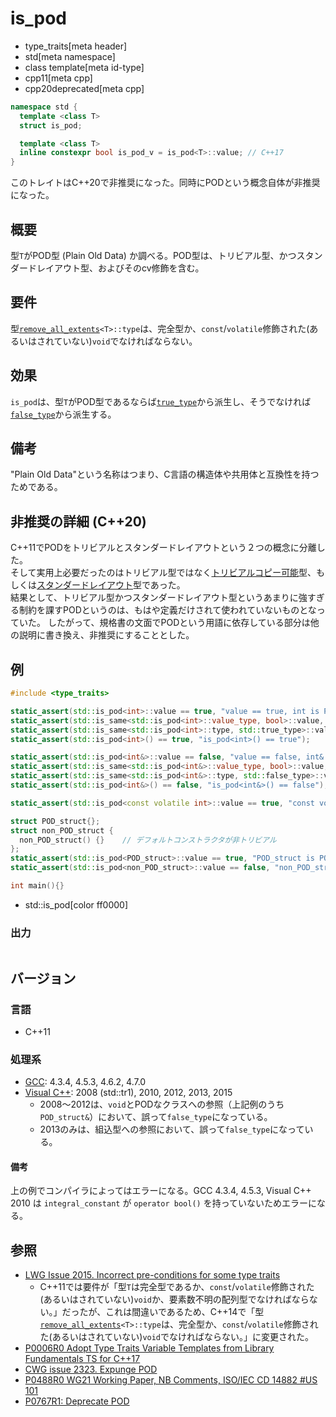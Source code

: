 # is_pod
* type_traits[meta header]
* std[meta namespace]
* class template[meta id-type]
* cpp11[meta cpp]
* cpp20deprecated[meta cpp]

```cpp
namespace std {
  template <class T>
  struct is_pod;

  template <class T>
  inline constexpr bool is_pod_v = is_pod<T>::value; // C++17
}
```

このトレイトはC++20で非推奨になった。同時にPODという概念自体が非推奨になった。

## 概要
型`T`がPOD型 (Plain Old Data) か調べる。POD型は、トリビアル型、かつスタンダードレイアウト型、およびそのcv修飾を含む。


## 要件
型[`remove_all_extents`](remove_all_extents.md)`<T>::type`は、完全型か、`const`/`volatile`修飾された(あるいはされていない)`void`でなければならない。


## 効果
`is_pod`は、型`T`がPOD型であるならば[`true_type`](true_type.md)から派生し、そうでなければ[`false_type`](false_type.md)から派生する。


## 備考
"Plain Old Data"という名称はつまり、C言語の構造体や共用体と互換性を持つためである。

## 非推奨の詳細 (C++20)

C++11でPODをトリビアルとスタンダードレイアウトという２つの概念に分離した。  
そして実用上必要だったのはトリビアル型ではなく[トリビアルコピー可能](is_trivially_copyable.md)型、もしくは[スタンダードレイアウト](is_standard_layout.md)型であった。  
結果として、トリビアル型かつスタンダードレイアウト型というあまりに強すぎる制約を課すPODというのは、もはや定義だけされて使われていないものとなっていた。
したがって、規格書の文面でPODという用語に依存している部分は他の説明に書き換え、非推奨にすることとした。

## 例
```cpp example
#include <type_traits>

static_assert(std::is_pod<int>::value == true, "value == true, int is POD");
static_assert(std::is_same<std::is_pod<int>::value_type, bool>::value, "value_type == bool");
static_assert(std::is_same<std::is_pod<int>::type, std::true_type>::value, "type == true_type");
static_assert(std::is_pod<int>() == true, "is_pod<int>() == true");

static_assert(std::is_pod<int&>::value == false, "value == false, int& is not POD");
static_assert(std::is_same<std::is_pod<int&>::value_type, bool>::value, "value_type == bool");
static_assert(std::is_same<std::is_pod<int&>::type, std::false_type>::value, "type == false_type");
static_assert(std::is_pod<int&>() == false, "is_pod<int&>() == false");

static_assert(std::is_pod<const volatile int>::value == true, "const volatile int is POD");

struct POD_struct{};
struct non_POD_struct {
  non_POD_struct() {}    // デフォルトコンストラクタが非トリビアル
};
static_assert(std::is_pod<POD_struct>::value == true, "POD_struct is POD");
static_assert(std::is_pod<non_POD_struct>::value == false, "non_POD_struct is not POD");

int main(){}
```
* std::is_pod[color ff0000]

### 出力
```
```

## バージョン
### 言語
- C++11

### 処理系
- [GCC](/implementation.md#gcc): 4.3.4, 4.5.3, 4.6.2, 4.7.0
- [Visual C++](/implementation.md#visual_cpp): 2008 (std::tr1), 2010, 2012, 2013, 2015
	- 2008～2012は、`void`とPODなクラスへの参照（上記例のうち`POD_struct&`）において、誤って`false_type`になっている。
	- 2013のみは、組込型への参照において、誤って`false_type`になっている。

#### 備考
上の例でコンパイラによってはエラーになる。GCC 4.3.4, 4.5.3, Visual C++ 2010 は `integral_constant` が `operator bool()` を持っていないためエラーになる。


## 参照
- [LWG Issue 2015. Incorrect pre-conditions for some type traits](http://www.open-std.org/jtc1/sc22/wg21/docs/lwg-defects.html#2015)
    - C++11では要件が「型`T`は完全型であるか、`const`/`volatile`修飾された(あるいはされていない)`void`か、要素数不明の配列型でなければならない。」だったが、これは間違いであるため、C++14で「型[`remove_all_extents`](remove_all_extents.md)`<T>::type`は、完全型か、`const`/`volatile`修飾された(あるいはされていない)`void`でなければならない。」に変更された。
- [P0006R0 Adopt Type Traits Variable Templates from Library Fundamentals TS for C++17](http://www.open-std.org/jtc1/sc22/wg21/docs/papers/2015/p0006r0.html)
- [CWG issue 2323. Expunge POD](https://wg21.cmeerw.net/cwg/issue2323)
- [P0488R0 WG21 Working Paper, NB Comments, ISO/IEC CD 14882 #US 101](http://www.open-std.org/jtc1/sc22/wg21/docs/papers/2016/p0488r0.pdf#US101)
- [P0767R1: Deprecate POD](http://www.open-std.org/jtc1/sc22/wg21/docs/papers/2017/p0767r1.html)
